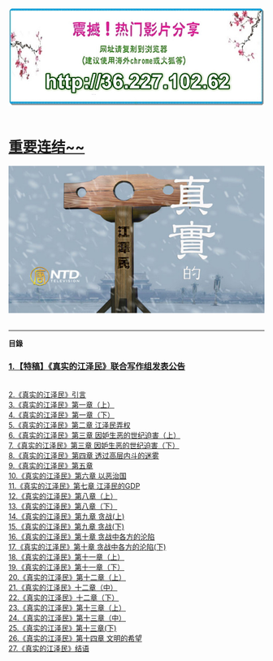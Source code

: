 <div align="center">
<IMG SRC="https://github.com/dfchunsring/wer/blob/master/img1/gin-0421.jpg?raw=true" width=880></a><br></div>
 </br>

<td><h1><a href='https://git.io/duun'> 重要连结~~</a></h1></td>
  
  <div align="center">
<IMG SRC="https://github.com/dfchunsring/yue/blob/master/img/17_222010.jpg?raw=true" width=880></a><br></div>
 </br>
 <hr>

  <a name=list><b>目錄</b><p>

<h3><a href="#1">1.【特稿】《真实的江泽民》联合写作组发表公告</a></h3><br>
<a href="#2">2.《真实的江泽民》引言 </a><br>
<a href="#3">3.《真实的江泽民》第一章（上）</a><br>
<a href="#4">4.《真实的江泽民》第一章（下） </a><br>
<a href="#5">5.《真实的江泽民》第二章 江泽民弄权</a><br>
<a href="#6">6.《真实的江泽民》第三章 因妒生恶的世纪迫害（上）</a><br>
<a href="#7">7.《真实的江泽民》第三章 因妒生恶的世纪迫害（下）</a><br>
<a href="#8">8.《真实的江泽民》第四章 透过高层内斗的迷雾 </a><br>
<a href="#9">9.《真实的江泽民》第五章</a><br>
<a href="#10">10.《真实的江泽民》第六章 以恶治国</a><br>
<a href="#11">11.《真实的江泽民》第七章 江泽民的GDP</a><br>
<a href="#12">12.《真实的江泽民》第八章（上）</a><br>
<a href="#13">13.《真实的江泽民》第八章（下）</a><br>
<a href="#14">14.《真实的江泽民》第九章 贪战(上)</a><br>
<a href="#15">15.《真实的江泽民》第九章 贪战(下)</a><br>
<a href="#16">16.《真实的江泽民》第十章 贪战中各方的沦陷 </a><br>
<a href="#17">17.《真实的江泽民》第十章 贪战中各方的沦陷(下)</a><br>
<a href="#18">18.《真实的江泽民》第十一章（上）</a><br>
<a href="#19">19.《真实的江泽民》第十一章（下）</a><br>
<a href="#20">20.《真实的江泽民》第十二章（上）</a><br>
<a href="#21">21.《真实的江泽民》十二章（中）</a><br>
<a href="#22">22.《真实的江泽民》十二章（下）</a><br>
<a href="#23">23.《真实的江泽民》第十三章（上）</a><br>
<a href="#24">24.《真实的江泽民》第十三章（中）</a><br>
<a href="#25">25.《真实的江泽民》第十三章(下)</a><br>
<a href="#26">26.《真实的江泽民》第十四章 文明的希望</a><br>
<a href="#27">27.《真实的江泽民》结语</a><br>









